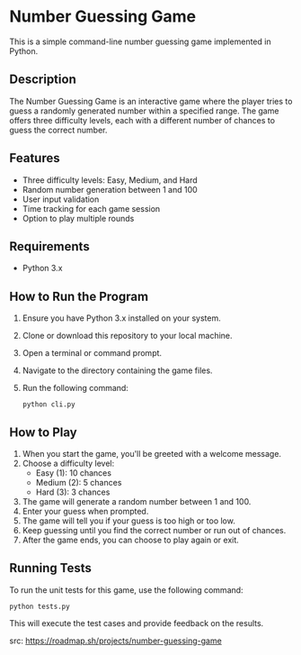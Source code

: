 # Number Guessing Game

This is a simple command-line number guessing game implemented in Python.

## Description

The Number Guessing Game is an interactive game where the player tries to guess a randomly generated number within a specified range. The game offers three difficulty levels, each with a different number of chances to guess the correct number.

## Features

- Three difficulty levels: Easy, Medium, and Hard
- Random number generation between 1 and 100
- User input validation
- Time tracking for each game session
- Option to play multiple rounds

## Requirements

- Python 3.x

## How to Run the Program

1. Ensure you have Python 3.x installed on your system.
2. Clone or download this repository to your local machine.
3. Open a terminal or command prompt.
4. Navigate to the directory containing the game files.
5. Run the following command:

   ```
   python cli.py
   ```

## How to Play

1. When you start the game, you'll be greeted with a welcome message.
2. Choose a difficulty level:
   - Easy (1): 10 chances
   - Medium (2): 5 chances
   - Hard (3): 3 chances
3. The game will generate a random number between 1 and 100.
4. Enter your guess when prompted.
5. The game will tell you if your guess is too high or too low.
6. Keep guessing until you find the correct number or run out of chances.
7. After the game ends, you can choose to play again or exit.

## Running Tests

To run the unit tests for this game, use the following command:

```
python tests.py
```

This will execute the test cases and provide feedback on the results.

src: https://roadmap.sh/projects/number-guessing-game



